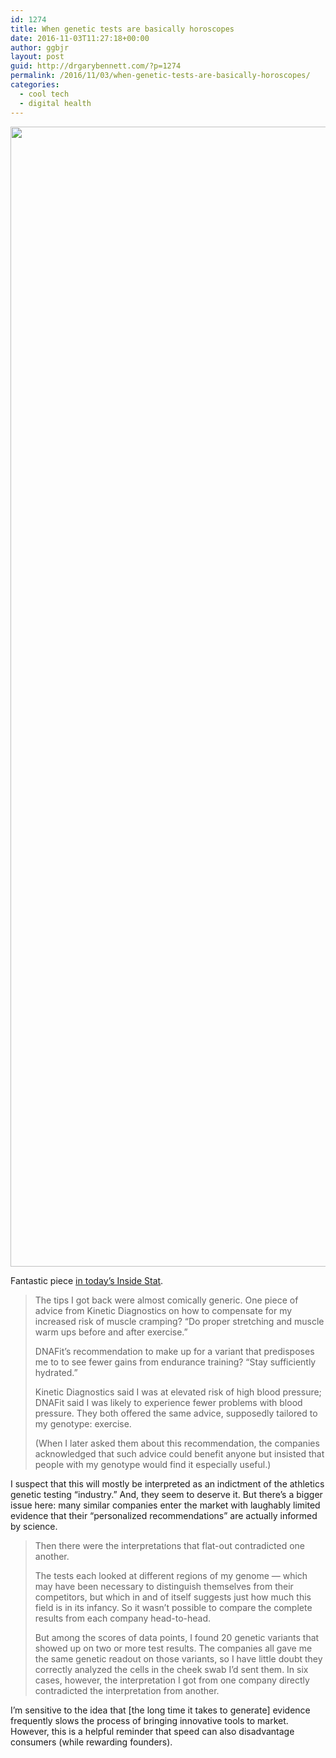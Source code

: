 ```yaml
---
id: 1274
title: When genetic tests are basically horoscopes
date: 2016-11-03T11:27:18+00:00
author: ggbjr
layout: post
guid: http://drgarybennett.com/?p=1274
permalink: /2016/11/03/when-genetic-tests-are-basically-horoscopes/
categories:
  - cool tech
  - digital health
---
```

<img src="http://s3.amazonaws.com/estock/fspid8/308800/neon-burbank-tolucalake-308800-o.jpg" width="1525" height="1824" alt="" class="alignnone size-large" />

Fantastic piece [in today&#8217;s Inside Stat](https://www.statnews.com/2016/11/03/genetic-testing-fitness-nutrition/).

> The tips I got back were almost comically generic. One piece of advice from Kinetic Diagnostics on how to compensate for my increased risk of muscle cramping? “Do proper stretching and muscle warm ups before and after exercise.”
> 
> DNAFit’s recommendation to make up for a variant that predisposes me to to see fewer gains from endurance training? “Stay sufficiently hydrated.”
> 
> Kinetic Diagnostics said I was at elevated risk of high blood pressure; DNAFit said I was likely to experience fewer problems with blood pressure. They both offered the same advice, supposedly tailored to my genotype: exercise.
> 
> (When I later asked them about this recommendation, the companies acknowledged that such advice could benefit anyone but insisted that people with my genotype would find it especially useful.)

I suspect that this will mostly be interpreted as an indictment of the athletics genetic testing &#8220;industry.&#8221; And, they seem to deserve it. But there&#8217;s a bigger issue here: many similar companies enter the market with laughably limited evidence that their &#8220;personalized recommendations&#8221; are actually informed by science. 

> Then there were the interpretations that flat-out contradicted one another.
> 
> The tests each looked at different regions of my genome — which may have been necessary to distinguish themselves from their competitors, but which in and of itself suggests just how much this field is in its infancy. So it wasn’t possible to compare the complete results from each company head-to-head.
> 
> But among the scores of data points, I found 20 genetic variants that showed up on two or more test results. The companies all gave me the same genetic readout on those variants, so I have little doubt they correctly analyzed the cells in the cheek swab I’d sent them. In six cases, however, the interpretation I got from one company directly contradicted the interpretation from another.

I&#8217;m sensitive to the idea that [the long time it takes to generate] evidence frequently slows the process of bringing innovative tools to market. However, this is a helpful reminder that speed can also disadvantage consumers (while rewarding founders).